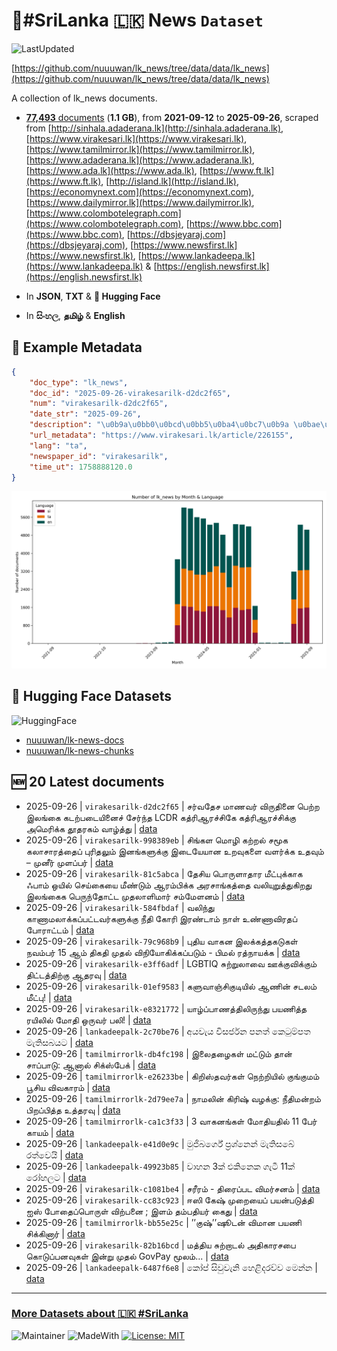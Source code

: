 # 📄#SriLanka 🇱🇰 News `Dataset`

![LastUpdated](https://img.shields.io/badge/last_updated-2025--09--26_17:43:47-green)

[https://github.com/nuuuwan/lk_news/tree/data/data/lk_news](https://github.com/nuuuwan/lk_news/tree/data/data/lk_news)

A collection of lk_news documents.

- [**77,493** documents](https://github.com/nuuuwan/lk_news/tree/data/data/lk_news) (**1.1 GB**), from **2021-09-12** to **2025-09-26**, scraped from [http://sinhala.adaderana.lk](http://sinhala.adaderana.lk), [https://www.virakesari.lk](https://www.virakesari.lk), [https://www.tamilmirror.lk](https://www.tamilmirror.lk), [https://www.adaderana.lk](https://www.adaderana.lk), [https://www.ada.lk](https://www.ada.lk), [https://www.ft.lk](https://www.ft.lk), [http://island.lk](http://island.lk), [https://economynext.com](https://economynext.com), [https://www.dailymirror.lk](https://www.dailymirror.lk), [https://www.colombotelegraph.com](https://www.colombotelegraph.com), [https://www.bbc.com](https://www.bbc.com), [https://dbsjeyaraj.com](https://dbsjeyaraj.com), [https://www.newsfirst.lk](https://www.newsfirst.lk), [https://www.lankadeepa.lk](https://www.lankadeepa.lk) & [https://english.newsfirst.lk](https://english.newsfirst.lk)

- In **JSON**, **TXT** & **🤗 Hugging Face**

- In **සිංහල**, **தமிழ்** & **English**

## 📝 Example Metadata

```json
{
    "doc_type": "lk_news",
    "doc_id": "2025-09-26-virakesarilk-d2dc2f65",
    "num": "virakesarilk-d2dc2f65",
    "date_str": "2025-09-26",
    "description": "\u0b9a\u0bb0\u0bcd\u0bb5\u0ba4\u0bc7\u0b9a \u0bae\u0bbe\u0ba3\u0bb5\u0bb0\u0bcd \u0bb5\u0bbf\u0bb0\u0bc1\u0ba4\u0bbf\u0ba9\u0bc8 \u0baa\u0bc6\u0bb1\u0bcd\u0bb1 \u0b87\u0bb2\u0b99\u0bcd\u0b95\u0bc8 \u0b95\u0b9f\u0bb1\u0bcd\u0baa\u0b9f\u0bc8\u0baf\u0bbf\u0ba9\u0bc8\u0b9a\u0bcd \u0b9a\u0bc7\u0bb0\u0bcd\u0ba8\u0bcd\u0ba4 LCDR \u0b95\u0ba4\u0bcd\u0bb0\u0bbf\u0b86\u0bb0\u0b9a\u0bcd\u0b9a\u0bbf\u0b95\u0bc7 \u0b95\u0ba4\u0bcd\u0bb0\u0bbf\u0b86\u0bb0\u0b9a\u0bcd\u0b9a\u0bbf\u0b95\u0bcd\u0b95\u0bc1 \u0b85\u0bae\u0bc6\u0bb0\u0bbf\u0b95\u0bcd\u0b95 \u0ba4\u0bc2\u0ba4\u0bb0\u0b95\u0bae\u0bcd \u0bb5\u0bbe\u0bb4\u0bcd\u0ba4\u0bcd\u0ba4\u0bc1",
    "url_metadata": "https://www.virakesari.lk/article/226155",
    "lang": "ta",
    "newspaper_id": "virakesarilk",
    "time_ut": 1758888120.0
}
```

![Chart](https://raw.githubusercontent.com/nuuuwan/lk_news/refs/heads/data/data/lk_news/docs_by_month_and_lang.png)

## 🤗 Hugging Face Datasets

![HuggingFace](https://img.shields.io/badge/-HuggingFace-FDEE21?style=for-the-badge&logo=HuggingFace)

- [nuuuwan/lk-news-docs](https://huggingface.co/datasets/nuuuwan/lk-news-docs)
- [nuuuwan/lk-news-chunks](https://huggingface.co/datasets/nuuuwan/lk-news-chunks)

## 🆕 20 Latest documents

- 2025-09-26 | `virakesarilk-d2dc2f65` | சர்வதேச மாணவர் விருதினை பெற்ற இலங்கை கடற்படையினைச் சேர்ந்த LCDR கத்ரிஆரச்சிகே கத்ரிஆரச்சிக்கு அமெரிக்க தூதரகம் வாழ்த்து | [data](https://github.com/nuuuwan/lk_news/tree/data/data/lk_news/2020s/2025/2025-09-26-virakesarilk-d2dc2f65)
- 2025-09-26 | `virakesarilk-998389eb` | சிங்கள மொழி கற்றல் சமூக கலாசாரத்தைப்  புரிதலும் இனங்களுக்கு இடையேயான உறவுகளை வளர்க்க உதவும் –  முனீர் முளப்பர் | [data](https://github.com/nuuuwan/lk_news/tree/data/data/lk_news/2020s/2025/2025-09-26-virakesarilk-998389eb)
- 2025-09-26 | `virakesarilk-81c5abca` | தேசிய பொருளாதார மீட்புக்காக ஃபாம் ஒயில் செய்கையை மீண்டும் ஆரம்பிக்க அரசாங்கத்தை வலியுறுத்துகிறது இலங்கைக பெருந்தோட்ட முதலாளிமார் சம்மேளனம் | [data](https://github.com/nuuuwan/lk_news/tree/data/data/lk_news/2020s/2025/2025-09-26-virakesarilk-81c5abca)
- 2025-09-26 | `virakesarilk-584fbdaf` | வலிந்து காணாமலாக்கப்பட்டவர்களுக்கு நீதி கோரி இரண்டாம் நாள் உண்ணாவிரதப் போராட்டம் | [data](https://github.com/nuuuwan/lk_news/tree/data/data/lk_news/2020s/2025/2025-09-26-virakesarilk-584fbdaf)
- 2025-09-26 | `virakesarilk-79c968b9` | புதிய வாகன இலக்கத்தகடுகள் நவம்பர் 15 ஆம் திகதி முதல் விநியோகிக்கப்படும் - பிமல் ரத்நாயக்க | [data](https://github.com/nuuuwan/lk_news/tree/data/data/lk_news/2020s/2025/2025-09-26-virakesarilk-79c968b9)
- 2025-09-26 | `virakesarilk-e3ff6adf` | LGBTIQ சுற்றுலாவை ஊக்குவிக்கும் திட்டத்திற்கு ஆதரவு | [data](https://github.com/nuuuwan/lk_news/tree/data/data/lk_news/2020s/2025/2025-09-26-virakesarilk-e3ff6adf)
- 2025-09-26 | `virakesarilk-01ef9583` | களுவாஞ்சிகுடியில் ஆணின் சடலம் மீட்பு! | [data](https://github.com/nuuuwan/lk_news/tree/data/data/lk_news/2020s/2025/2025-09-26-virakesarilk-01ef9583)
- 2025-09-26 | `virakesarilk-e8321772` | யாழ்ப்பாணத்திலிருந்து பயணித்த ரயிலில் மோதி ஒருவர் பலி! | [data](https://github.com/nuuuwan/lk_news/tree/data/data/lk_news/2020s/2025/2025-09-26-virakesarilk-e8321772)
- 2025-09-26 | `lankadeepalk-2c70be76` | අයවැය විසර්ජන පනත් කෙටුම්පත මැතිසබයට | [data](https://github.com/nuuuwan/lk_news/tree/data/data/lk_news/2020s/2025/2025-09-26-lankadeepalk-2c70be76)
- 2025-09-26 | `tamilmirrorlk-db4fc198` | இலைதழைகள் மட்டும் தான் சாப்பாடு: ஆனால் சிக்ஸ்பேக் | [data](https://github.com/nuuuwan/lk_news/tree/data/data/lk_news/2020s/2025/2025-09-26-tamilmirrorlk-db4fc198)
- 2025-09-26 | `tamilmirrorlk-e26233be` | கிறிஸ்தவர்கள் நெற்றியில் குங்குமம் பூசிய விவகாரம் | [data](https://github.com/nuuuwan/lk_news/tree/data/data/lk_news/2020s/2025/2025-09-26-tamilmirrorlk-e26233be)
- 2025-09-26 | `tamilmirrorlk-2d79ee7a` | நாமலின் கிரிஷ் வழக்கு: நீதிமன்றம் பிறப்பித்த உத்தரவு | [data](https://github.com/nuuuwan/lk_news/tree/data/data/lk_news/2020s/2025/2025-09-26-tamilmirrorlk-2d79ee7a)
- 2025-09-26 | `tamilmirrorlk-ca1c3f33` | 3 வாகனங்கள் மோதியதில் 11 பேர் காயம் | [data](https://github.com/nuuuwan/lk_news/tree/data/data/lk_news/2020s/2025/2025-09-26-tamilmirrorlk-ca1c3f33)
- 2025-09-26 | `lankadeepalk-e41d0e9c` | මුජිබර්ගේ ප්‍රශ්නෙන් මැතිසබේ රත්වෙයි | [data](https://github.com/nuuuwan/lk_news/tree/data/data/lk_news/2020s/2025/2025-09-26-lankadeepalk-e41d0e9c)
- 2025-09-26 | `lankadeepalk-49923b85` | වාහන 3ක් එකිනෙක ගැටී 11ක් රෝහලට | [data](https://github.com/nuuuwan/lk_news/tree/data/data/lk_news/2020s/2025/2025-09-26-lankadeepalk-49923b85)
- 2025-09-26 | `virakesarilk-c1081be4` | சரீரம் - திரைப்பட விமர்சனம் | [data](https://github.com/nuuuwan/lk_news/tree/data/data/lk_news/2020s/2025/2025-09-26-virakesarilk-c1081be4)
- 2025-09-26 | `virakesarilk-cc83c923` | ஈஸி கேஷ் முறையைப் பயன்படுத்தி ஐஸ் போதைப்பொருள் விற்பனை ; இளம் தம்பதியர் கைது | [data](https://github.com/nuuuwan/lk_news/tree/data/data/lk_news/2020s/2025/2025-09-26-virakesarilk-cc83c923)
- 2025-09-26 | `tamilmirrorlk-bb55e25c` | ’’குஷ்’’ஷூடன் விமான பயணி சிக்கினார் | [data](https://github.com/nuuuwan/lk_news/tree/data/data/lk_news/2020s/2025/2025-09-26-tamilmirrorlk-bb55e25c)
- 2025-09-26 | `virakesarilk-82b16bcd` | மத்திய சுற்றாடல் அதிகாரசபை கொடுப்பனவுகள் இன்று முதல் GovPay மூலம்... | [data](https://github.com/nuuuwan/lk_news/tree/data/data/lk_news/2020s/2025/2025-09-26-virakesarilk-82b16bcd)
- 2025-09-26 | `lankadeepalk-6487f6e8` | කෝප් සිවුවැනි හෙළිදරව්ව මෙන්න | [data](https://github.com/nuuuwan/lk_news/tree/data/data/lk_news/2020s/2025/2025-09-26-lankadeepalk-6487f6e8)

---

### [More Datasets about 🇱🇰 #SriLanka](https://github.com/nuuuwan/lk_datasets)

![Maintainer](https://img.shields.io/badge/maintainer-nuuuwan-red)
![MadeWith](https://img.shields.io/badge/made_with-python-blue)
[![License: MIT](https://img.shields.io/badge/License-MIT-yellow.svg)](https://opensource.org/licenses/MIT)
